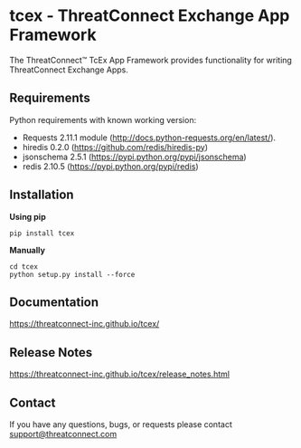 tcex - ThreatConnect Exchange App Framework
============================================

The ThreatConnect&trade; TcEx App Framework provides functionality for writing ThreatConnect Exchange Apps.

Requirements
-------------

Python requirements with known working version:
 * Requests 2.11.1 module (http://docs.python-requests.org/en/latest/).
 * hiredis 0.2.0 (https://github.com/redis/hiredis-py)
 * jsonschema 2.5.1 (https://pypi.python.org/pypi/jsonschema)
 * redis 2.10.5 (https://pypi.python.org/pypi/redis)

Installation
-------------
**Using pip**

```
pip install tcex
```

**Manually**

```
cd tcex
python setup.py install --force
```

Documentation
--------------
https://threatconnect-inc.github.io/tcex/

Release Notes
--------------
https://threatconnect-inc.github.io/tcex/release_notes.html

Contact
--------
If you have any questions, bugs, or requests please contact support@threatconnect.com